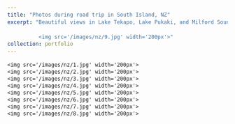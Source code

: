```yaml
---
title: "Photos during road trip in South Island, NZ"
excerpt: "Beautiful views in Lake Tekapo, Lake Pukaki, and Milford Sound.<br/>
          
          <img src='/images/nz/9.jpg' width='200px'>"
collection: portfolio
---
```

	<img src='/images/nz/1.jpg' width='200px'>
	<img src='/images/nz/2.jpg' width='200px'>
	<img src='/images/nz/3.jpg' width='200px'>
	<img src='/images/nz/4.jpg' width='200px'>
	<img src='/images/nz/5.jpg' width='200px'>
	<img src='/images/nz/6.jpg' width='200px'>
	<img src='/images/nz/7.jpg' width='200px'>
	<img src='/images/nz/8.jpg' width='200px'>
